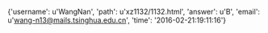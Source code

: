 {'username': u'WangNan', 'path': u'xz1132/1132.html', 'answer': u'B', 'email': u'wang-n13@mails.tsinghua.edu.cn', 'time': '2016-02-21:19:11:16'}